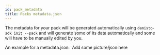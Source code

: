 ```yaml
---
id: pack_metadata
title: Packs metadata.json
---
```


The metadata for your pack will be generated automatically using `demisto-sdk init --pack` and will generate some of 
its data automatically and some will have to be manually edited by you.

An example for a metadata.json: 
![]() Add some picture/json here



 
